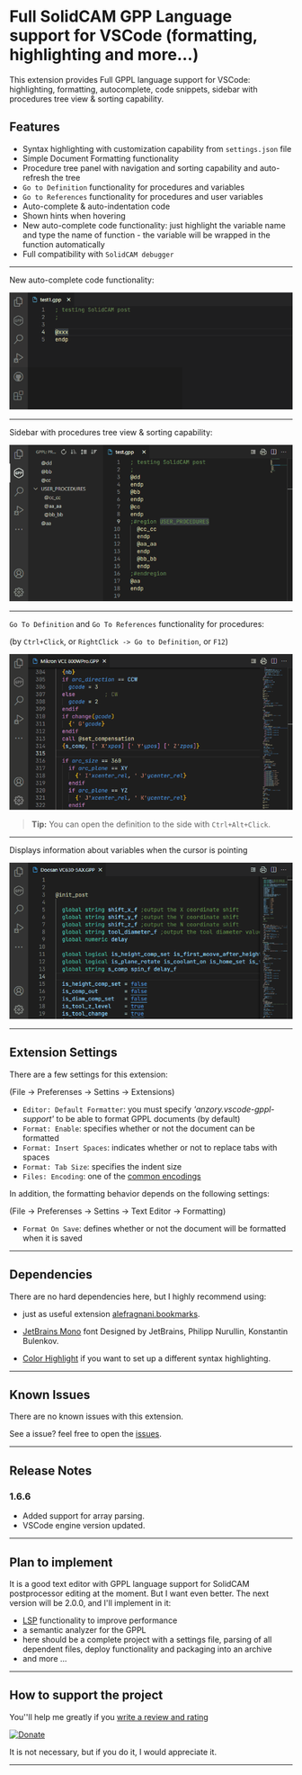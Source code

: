 # Full SolidCAM GPP Language support for VSCode (formatting, highlighting and more...)

This extension provides Full GPPL language support for VSCode: highlighting, formatting, autocomplete, code snippets, sidebar with procedures tree view & sorting capability.

## Features

- Syntax highlighting with customization capability from `settings.json` file
- Simple Document Formatting functionality
- Procedure tree panel with navigation and sorting capability and auto-refresh the tree
- `Go to Definition` functionality for procedures and variables
- `Go to References` functionality for procedures and user variables
- Auto-complete & auto-indentation code
- Shown hints when hovering
- New auto-complete code functionality: just highlight the variable name and type the name of function - the variable will be wrapped in the function automatically
- Full compatibility with `SolidCAM debugger`

---

New auto-complete code functionality:

![New auto-complete code functionality](https://github.com/anzory/vscode-gppl-support/blob/master/images/screens/auto-complete-functionality.gif?raw=true)

---

Sidebar with procedures tree view & sorting capability:

![Sidebar with procedure tree view](https://github.com/anzory/vscode-gppl-support/blob/master/images/screens/tree-sort.gif?raw=true)

---

`Go To Definition` and `Go To References` functionality for procedures:

(by `Ctrl+Click`, or `RightClick -> Go to Definition`, or `F12`)

![Go to Definition](https://github.com/anzory/vscode-gppl-support/blob/master/images/screens/goto-definition.gif?raw=true)

> **Tip:** You can open the definition to the side with `Ctrl+Alt+Click`.

---

Displays information about variables when the cursor is pointing

![Displays information](https://github.com/anzory/vscode-gppl-support/blob/master/images/screens/info-when-hover.gif?raw=true)

---

## Extension Settings

There are a few settings for this extension:

(File -> Preferenses -> Settins -> Extensions)

- `Editor: Default Formatter`: you must specify _'anzory.vscode-gppl-support'_ to be able to format GPPL documents (by default)
- `Format: Enable`: specifies whether or not the document can be formatted
- `Format: Insert Spaces`: indicates whether or not to replace tabs with spaces
- `Format: Tab Size`: specifies the indent size
- `Files: Encoding`: one of the [common encodings](https://en.wikipedia.org/wiki/Character_encoding#Common_character_encodings)

In addition, the formatting behavior depends on the following settings:

(File -> Preferenses -> Settins -> Text Editor -> Formatting)

- `Format On Save`: defines whether or not the document will be formatted when it is saved

---

## Dependencies

There are no hard dependencies here, but I highly recommend using:

- just as useful extension [alefragnani.bookmarks](https://marketplace.visualstudio.com/items?itemName=alefragnani.bookmarks).

- [JetBrains Mono](https://fonts.google.com/specimen/JetBrains+Mono?preview.text_type=custom) font Designed by JetBrains, Philipp Nurullin, Konstantin Bulenkov.

- [Color Highlight](https://marketplace.visualstudio.com/items?itemName=naumovs.color-highlight) if you want to set up a different syntax highlighting.

---

## Known Issues

There are no known issues with this extension.

See a issue? feel free to open the [issues](https://github.com/anzory/vscode-gppl-support/issues/new/choose).

---

## Release Notes

### 1.6.6

- Added support for array parsing.
- VSCode engine version updated.

---

## Plan to implement

It is a good text editor with GPPL language support for SolidCAM postprocessor editing at the moment. But I want even better. The next version will be 2.0.0, and I'll implement in it:

- [LSP](https://code.visualstudio.com/api/language-extensions/overview#language-server-protocol) functionality to improve performance
- a semantic analyzer for the GPPL
- here should be a complete project with a settings file, parsing of all dependent files, deploy functionality and packaging into an archive
- and more ...

---

## How to support the project

You''ll help me greatly if you [write a review and rating](https://marketplace.visualstudio.com/items?itemName=anzory.vscode-gppl-support&ssr=false#review-details)

[![Donate](https://img.shields.io/badge/Donate-PayPal-green.svg)](https://paypal.me/anzory?locale.x=en_EN)

It is not necessary, but if you do it, I would appreciate it.

---

